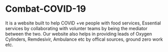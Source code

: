 # Combat-COVID-19
It is a website built to help COVID +ve people with food services, Essential services by collaborating with volunter teams by being the mediator between the two. Our website also helps in providing leads of Oxygen Cylinders, Remdesivir, Ambulance etc by offical sources, ground zero work etc.
